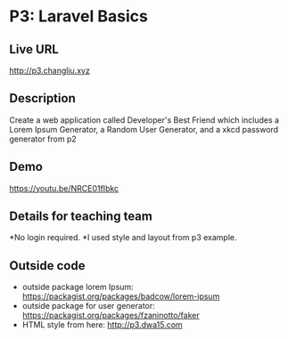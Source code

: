 # P3: Laravel Basics

## Live URL
<http://p3.changliu.xyz>

## Description
Create a web application called Developer's Best Friend which includes a Lorem Ipsum Generator, a Random User Generator, and a xkcd password generator from p2

## Demo
<https://youtu.be/NRCE01fIbkc>

## Details for teaching team
*No login required.
*I used style and layout from p3 example.

## Outside code
 * outside package lorem Ipsum: <https://packagist.org/packages/badcow/lorem-ipsum>
 * outside package for user generator: <https://packagist.org/packages/fzaninotto/faker>
 * HTML style from here: <http://p3.dwa15.com>
